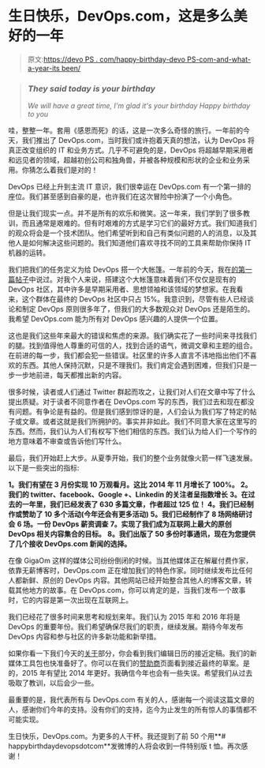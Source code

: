 # 生日快乐，DevOps.com，这是多么美好的一年

> 原文:[https://devo PS . com/happy-birthday-devo PS-com-and-what-a-year-its been/](https://devops.com/happy-birthday-devops-com-and-what-a-year-itsbeen/)

> ### *They said today is your birthday*
> *We will have a great time,*
> *I'm glad it's your birthday*
> *Happy birthday to you*

哇，整整一年。套用《感恩而死》的话，这是一次多么奇怪的旅行。一年前的今天，我们推出了 DevOps.com，当时我们或许抱着天真的想法，认为 DevOps 将真正改变组织的 IT 和业务方式。几乎不可避免的是，DevOps 将超越早期采用者和远见者的领域，超越初创公司和独角兽，并被各种规模和形状的企业和业务采用。你猜怎么着我们是对的！

DevOps 已经上升到主流 IT 意识，我们很幸运在 DevOps.com 有一个第一排的座位。我们甚至感到自豪的是，也许我们在这次冒险中扮演了一个小角色。

但是让我们现实一点。并不是所有的欢乐和微笑。这一年来，我们学到了很多教训，而且通常是艰难的。但有时艰难的方式是学习它们的最好方式。我们知道我们的观众将会是一个技术团队。他们希望听到和自己有类似问题的人的消息，以及其他人是如何解决这些问题的。我们知道他们喜欢寻找不同的工具来帮助你保持 IT 机器的运转。

我们把我们的任务定义为给 DevOps 搭一个大帐篷。一年前的今天，我在[的第一篇帖子](https://devops.com/features/devops-com-pitches-a-big-tent/)中说过。对我个人来说，搭建这个大帐篷意味着我们不仅仅是现有的 DevOps 社区，其中许多是早期采用者、思想领袖和该领域的梦想家。在我看来，这个群体在最终的 DevOps 社区中只占 15%。我意识到，尽管有些人已经谈论和制定 DevOps 原则很多年了，但我们的大多数观众对 DevOps 还是陌生的。我希望 DevOps.com 能为所有对 DevOps 感兴趣的人提供一个位置。

这也是我们这些年来最大的错误和焦虑的来源。我们确实花了一些时间来寻找我们的腿。找到值得他人尊重的可信的人，找到合适的语气，微调文章和主题的组合。在前进的每一步，我们都会犯一些错误。社区里的许多人直言不讳地指出他们不喜欢的东西。其他人保持沉默，只是不理我们。我们肯定会遇到困难，但我们只是一步一步地前进，每天都推出新的内容。

很多时候，读者或人们通过 Twitter 群起而攻之，让我们对人们在文章中写了什么提出质疑。对于读者不同意作者在 DevOps.com 写的东西，我们过去和现在都没有问题。有争论是有益的。但是我们感到惊讶的是，人们会认为我们写了特定的帖子或文章。或者这就是我们所拥护的。事实并非如此。我们不同意大家在这里写的东西。然而，我们认为人们有权写下他们相信的东西。我们认为给人们一个写作的地方意味着不审查或告诉他们写什么。

最后，我们开始赶上大步。从夏季开始，我们的整个业务就像火箭一样飞速发展。以下是一些突出的指标:

**1。我们有望在 3 月份实现 10 万观看月。这比 2014 年 11 月增长了 100%。**
**2。我们的 twitter、facebook、Google +、Linkedin 的关注者呈指数增长**
**3。在过去的一年里，我们已经发表了 630 多篇文章，作者超过 125 位！**
**4。我们已经制作或赞助了 10 多个活动(今年还会有更多活动)**
**5。我们已经制作了 8 场网络研讨会**
**6 场。一份 DevOps 薪资调查**
**7。实现了我们成为互联网上最大的原创 DevOps 相关内容集合的目标。**
**8。我们出版了 50 多份时事通讯，现在为您提供了几个接收 DevOps.com 新闻的选择。**

在像 GigaOm 这样的媒体公司纷纷倒闭的时候。当其他媒体正在解雇付费作家，依靠无薪博客时，DevOps.com 正在增加我们的特色作家。同时继续发布比任何人都新鲜、原创的 DevOps 内容。其他网站已经开始整合其他人的博客文章，转载其他地方的故事。在 DevOps.com，你可以肯定的是，当我们发布一个故事时，它的内容是第一次出现在互联网上。

我们已经花了很多时间来思考和规划来年。我们认为 2015 年和 2016 年将是 DevOps 的重要年份。我们希望确保尽我们的职责，继续发展。期待今年发布 DevOps 内容和参与社区的许多新功能和新举措。

如果你看一下我们今天的[关于](https://devops.com/about/ "About DevOps.com")部分，你会看到我们编辑日历的接近定稿。我们的新媒体工具包也快准备好了。你可以在我们的[赞助商](https://devops.com/about/sponsor/ "DevOps.com Sponsor Info")页面看到接近最终的草案。是的，2015 年有望比 2014 年更好。我确信今年也会有一些失误。希望我们从过去吸取了教训，以后会少一些。

最重要的是，我代表所有与 DevOps.com 有关的人，感谢每一个阅读这篇文章的人，感谢你们今年的支持。没有你们的支持，迄今为止发生的所有惊人的事情都不可能实现。

生日快乐，DevOps.com。为更多的人干杯。我还提到了前 50 个用**# happybirthdaydevopsdotcom**发微博的人将会收到一件特别版 t 恤。再次感谢！